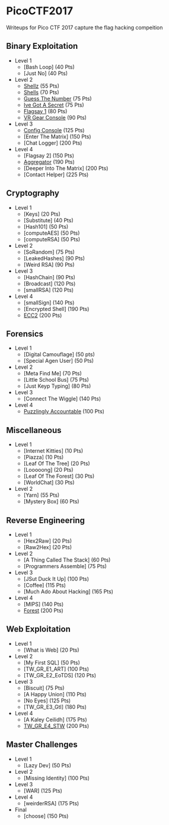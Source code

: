# PicoCTF2017
Writeups for Pico CTF 2017 capture the flag hacking compeition

## Binary Exploitation
* Level 1
  * [Bash Loop] (40 Pts)
  * [Just No] (40 Pts)
* Level 2
  * [Shellz](https://github.com/MeadeRobert/PicoCTF2017/tree/master/binary_exploitation/level2/shellz) (55 Pts)
  * [Shells](https://github.com/MeadeRobert/PicoCTF2017/tree/master/binary_exploitation/level2/shells) (70 Pts)
  * [Guess The Number](https://github.com/MeadeRobert/PicoCTF2017/tree/master/binary_exploitation/level2/guess_the_number) (75 Pts)
  * [Ive Got A Secret](https://github.com/MeadeRobert/PicoCTF2017/tree/master/binary_exploitation/level2/ive_got_a_secret) (75 Pts)
  * [Flagsay 1](https://github.com/MeadeRobert/PicoCTF2017/tree/master/binary_exploitation/level2/flagsay_1) (80 Pts)
  * [VR Gear Console](https://github.com/MeadeRobert/PicoCTF2017/tree/master/binary_exploitation/level2/vr_gear_console) (90 Pts)
* Level 3
  * [Config Console](https://github.com/MeadeRobert/PicoCTF2017/blob/master/binary_exploitation/level3/config_console/README.md) (125 Pts)
  * [Enter The Matrix] (150 Pts)
  * [Chat Logger] (200 Pts)
* Level 4
  * [Flagsay 2] (150 Pts)
  * [Aggregator](https://github.com/MeadeRobert/PicoCTF2017/tree/master/binary_exploitation/level4/aggregator) (190 Pts)
  * [Deeper Into The Matrix] (200 Pts)
  * [Contact Helper] (225 Pts)

## Cryptography
* Level 1
  * [Keys] (20 Pts)
  * [Substitute] (40 Pts)
  * [Hash101] (50 Pts)
  * [computeAES] (50 Pts)
  * [computeRSA] (50 Pts)
* Level 2
  * [SoRandom] (75 Pts)
  * [LeakedHashes] (90 Pts)
  * [Weird RSA] (90 Pts)
* Level 3
  * [HashChain] (90 Pts)
  * [Broadcast] (120 Pts)
  * [smallRSA] (120 Pts)
* Level 4
  * [smallSign] (140 Pts)
  * [Encrypted Shell] (190 Pts)
  * [ECC2](https://github.com/MeadeRobert/PicoCTF2017/tree/master/cryptography/level4/ecc2) (200 Pts)

## Forensics
* Level 1
  * [Digital Camouflage] (50 pts)
  * [Special Agen User] (50 Pts)
* Level 2
  * [Meta Find Me] (70 Pts)
  * [Little School Bus] (75 Pts)
  * [Just Keyp Typing] (80 Pts)
* Level 3
  * [Connect The Wiggle] (140 Pts)
* Level 4
  * [Puzzlingly Accountable](https://github.com/MeadeRobert/PicoCTF2017/tree/master/forensics/level4/puzzlingly_accountable) (100 Pts)

## Miscellaneous
* Level 1
  * [Internet Kitties] (10 Pts)
  * [Piazza] (10 Pts)
  * [Leaf Of The Tree] (20 Pts)
  * [Looooong] (20 Pts)
  * [Leaf Of The Forest] (30 Pts)
  * [WorldChat] (30 Pts)
* Level 2
  * [Yarn] (55 Pts)
  * [Mystery Box] (60 Pts)

## Reverse Engineering
* Level 1
  * [Hex2Raw] (20 Pts)
  * [Raw2Hex] (20 Pts)
* Level 2
  * [A Thing Called The Stack] (60 Pts)
  * [Programmers Assemble] (75 Pts)
* Level 3
  * [JSut Duck It Up] (100 Pts)
  * [Coffee] (115 Pts)
  * [Much Ado About Hacking] (165 Pts)
* Level 4
  * [MIPS] (140 Pts)
  * [Forest](https://github.com/MeadeRobert/PicoCTF2017/tree/master/reverse_engineering/level4/forest) (200 Pts)

## Web Exploitation
* Level 1
  * [What is Web] (20 Pts)
* Level 2
  * [My First SQL] (50 Pts)
  * [TW_GR_E1_ART] (100 Pts)
  * [TW_GR_E2_EoTDS] (120 Pts)
* Level 3
  * [Biscuit] (75 Pts)
  * [A Happy Union] (110 Pts)
  * [No Eyes] (125 Pts)
  * [TW_GR_E3_GtI] (180 Pts)
* Level 4
  * [A Kaley Ceilidh] (175 Pts)
  * [TW_GR_E4_STW](https://github.com/MeadeRobert/PicoCTF2017/tree/master/web_exploitation/level4/tw_gr_e4_stw) (200 Pts)

## Master Challenges
* Level 1
  * [Lazy Dev] (50 Pts)
* Level 2
  * [Missing Identity] (100 Pts)
* Level 3
  * [WAR] (125 Pts)
* Level 4
  * [weirderRSA] (175 Pts)
* Final
  * [choose] (150 Pts)
